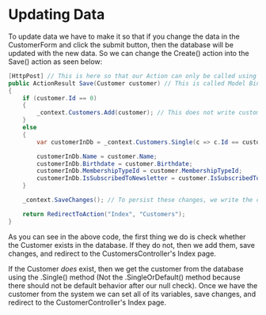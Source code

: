 # Updating Data

To update data we have to make it so that if you change the data in the CustomerForm and click the submit button, then the database will be updated with the new data. So we can change the Create() action into the Save() action as seen below:

```cs
[HttpPost] // This is here so that our Action can only be called using HttpPost and not HttpGet. By convention, if your actions modify data they should only be accessible using HttpPost
public ActionResult Save(Customer customer) // This is called Model Binding. MVC framework will automatically map request data to this object
{
    if (customer.Id == 0)
    {
        _context.Customers.Add(customer); // This does not write customer to the database, this is just saved in local memory
    }
    else
    {
        var customerInDb = _context.Customers.Single(c => c.Id == customer.Id);

        customerInDb.Name = customer.Name;
        customerInDb.Birthdate = customer.Birthdate;
        customerInDb.MembershipTypeId = customer.MembershipTypeId;
        customerInDb.IsSubscribedToNewsletter = customer.IsSubscribedToNewsletter;
    }

    _context.SaveChanges(); // To persist these changes, we write the customer to the database using the SaveChanges() method

    return RedirectToAction("Index", "Customers");
}
```

As you can see in the above code, the first thing we do is check whether the Customer exists in the database. If they do not, then we add them, save changes, and redirect to the CustomersController's Index page.

If the Customer *does* exist, then we get the customer from the database using the .Single() method (Not the .SingleOrDefault() method because there should not be default behavior after our null check). Once we have the customer from the system we can set all of its variables, save changes, and redirect to the CustomerController's Index page.
